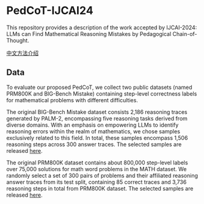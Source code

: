 # PedCoT-IJCAI24

This repository provides a description of the work accepted by IJCAI-2024: LLMs can Find Mathematical Reasoning Mistakes by Pedagogical
Chain-of-Thought.

[中文方法介绍](summary_cn.md)

## Data
To evaluate our proposed PedCoT, we collect two public datasets (named PRM800K and BIG-Bench Mistake) containing step-level correctness labels for mathematical problems with different difficulties.

The original BIG-Bench Mistake dataset consists 2,186 reasoning traces generated by PALM-2, encompassing five reasoning tasks derived from diverse domains. With an emphasis on empowering LLMs to identify reasoning errors within the realm of mathematics, we chose samples exclusively related to this field. In total, these samples encompass 1,506 reasoning steps across 300 answer traces. The selected samples are released [here](data/big-bench-mistakes-multistep_arithmetic.jsonl).

The original PRM800K dataset contains about 800,000 step-level labels over 75,000 solutions for math word problems in the MATH dataset. We randomly select a set of 300 pairs of problems and their affiliated reasoning answer traces from its test split, containing 85 correct traces and 3,736 reasoning steps in total from PRM800K dataset. The selected samples are released [here](data/sampled_prm800k_test_set.jsonl).
